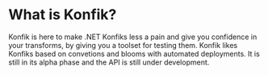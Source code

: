 What is Konfik?
======

Konfik is here to make .NET Konfiks less a pain and give you confidence in your transforms, by giving you a toolset for testing them. Konfik likes Konfiks based on convetions and blooms with automated deployments.
It is still in its alpha phase and the API is still under development.
